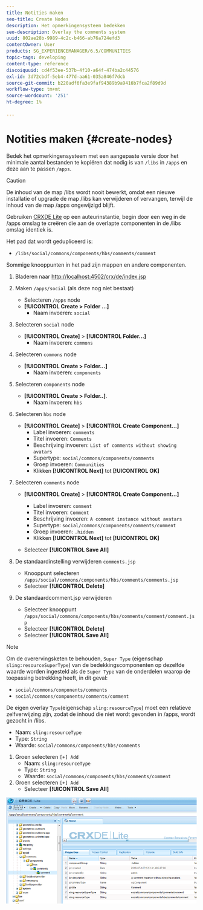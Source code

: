 ```yaml
---
title: Notities maken
seo-title: Create Nodes
description: Het opmerkingensysteem bedekken
seo-description: Overlay the comments system
uuid: 802ae28b-9989-4c2c-b466-ab76a724efd3
contentOwner: User
products: SG_EXPERIENCEMANAGER/6.5/COMMUNITIES
topic-tags: developing
content-type: reference
discoiquuid: cd4f53ee-537b-4f10-a64f-474ba2c44576
exl-id: 3d72cbdf-5eb4-477d-aa61-035a846f7dcb
source-git-commit: b220adf6fa3e9faf94389b9a9416b7fca2f89d9d
workflow-type: tm+mt
source-wordcount: '251'
ht-degree: 1%

---
```


# Notities maken {#create-nodes}

Bedek het opmerkingensysteem met een aangepaste versie door het minimale aantal bestanden te kopiëren dat nodig is van `/libs` in `/apps` en deze aan te passen `/apps`.

>[!CAUTION]
>
>De inhoud van de map /libs wordt nooit bewerkt, omdat een nieuwe installatie of upgrade de map /libs kan verwijderen of vervangen, terwijl de inhoud van de map /apps ongewijzigd blijft.

Gebruiken [CRXDE Lite](../../help/sites-developing/developing-with-crxde-lite.md) op een auteurinstantie, begin door een weg in de /apps omslag te creëren die aan de overlapte componenten in de /libs omslag identiek is.

Het pad dat wordt gedupliceerd is:

* `/libs/social/commons/components/hbs/comments/comment`

Sommige knooppunten in het pad zijn mappen en andere componenten.

1. Bladeren naar [http://localhost:4502/crx/de/index.jsp](http://localhost:4502/crx/de/index.jsp)
1. Maken `/apps/social` (als deze nog niet bestaat)
   * Selecteren `/apps` node
   * **[!UICONTROL Create > Folder ...]**
      * Naam invoeren: `social`
1. Selecteren `social` node
   * **[!UICONTROL Create]** > **[!UICONTROL Folder...]**
      * Naam invoeren: `commons`
1. Selecteren `commons` node
   * **[!UICONTROL Create > Folder...]**
      * Naam invoeren: `components`
1. Selecteren `components` node
   * **[!UICONTROL Create > Folder..]**.
      * Naam invoeren: `hbs`
1. Selecteren `hbs` node
   * **[!UICONTROL Create]** > **[!UICONTROL Create Component...]**
      * Label invoeren: `comments`
      * Titel invoeren: `Comments`
      * Beschrijving invoeren: `List of comments without showing avatars`
      * Supertype: `social/commons/components/comments`
      * Groep invoeren: `Communities`
      * Klikken **[!UICONTROL Next]** tot **[!UICONTROL OK]**
1. Selecteren `comments` node

   * **[!UICONTROL Create]** > **[!UICONTROL Create Component...]**

      * Label invoeren: `comment`
      * Titel invoeren: `Comment`
      * Beschrijving invoeren: `A comment instance without avatars`
      * Supertype: `social/commons/components/comments/comment`
      * Groep invoeren: `.hidden`
      * Klikken **[!UICONTROL Next]** tot **[!UICONTROL OK]**
   * Selecteer **[!UICONTROL Save All]**
1. De standaardinstelling verwijderen `comments.jsp`
   * Knooppunt selecteren `/apps/social/commons/components/hbs/comments/comments.jsp`
   * Selecteer **[!UICONTROL Delete]**
1. De standaardcomment.jsp verwijderen
   * Selecteer knooppunt `/apps/social/commons/components/hbs/comments/comment/comment.jsp`
   * Selecteer **[!UICONTROL Delete]**
   * Selecteer **[!UICONTROL Save All]**

>[!NOTE]
>
>Om de overervingsketen te behouden, `Super Type` (eigenschap `sling:resourceSuperType`) van de bedekkingscomponenten op dezelfde waarde worden ingesteld als de `Super Type` van de onderdelen waarop de toepassing betrekking heeft, in dit geval:
>
>* `social/commons/components/comments`
>* `social/commons/components/comments/comment`


De eigen overlay `Type`(eigenschap `sling:resourceType`) moet een relatieve zelfverwijzing zijn, zodat de inhoud die niet wordt gevonden in /apps, wordt gezocht in /libs.
* Naam: `sling:resourceType`
* Type: `String`
* Waarde: `social/commons/components/hbs/comments`

1. Groen selecteren `[+] Add`
   * Naam: `sling:resourceType`
   * Type: `String`
   * Waarde: `social/commons/components/hbs/comments/comment`
1. Groen selecteren `[+] Add`
   * Selecteer **[!UICONTROL Save All]**

![create-nodes](assets/create-nodes.png)
